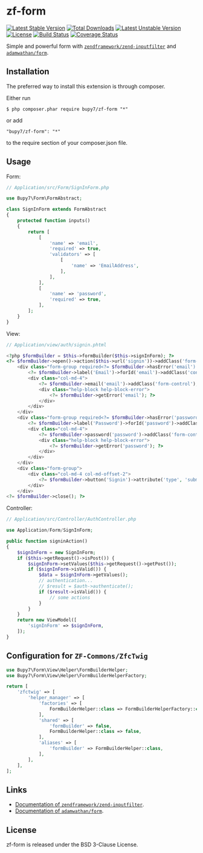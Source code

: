 zf-form
=======

[![Latest Stable Version](https://poser.pugx.org/bupy7/zf-form/v/stable)](https://packagist.org/packages/bupy7/zf-form)
[![Total Downloads](https://poser.pugx.org/bupy7/zf-form/downloads)](https://packagist.org/packages/bupy7/zf-form)
[![Latest Unstable Version](https://poser.pugx.org/bupy7/zf-form/v/unstable)](https://packagist.org/packages/bupy7/zf-form)
[![License](https://poser.pugx.org/bupy7/zf-form/license)](https://packagist.org/packages/bupy7/zf-form)
[![Build Status](https://travis-ci.org/bupy7/zf-form.svg?branch=master)](https://travis-ci.org/bupy7/zf-form)
[![Coverage Status](https://coveralls.io/repos/github/bupy7/zf-form/badge.svg?branch=master)](https://coveralls.io/github/bupy7/zf-form?branch=master)

Simple and powerful form with [`zendframework/zend-inputfilter`](https://github.com/zendframework/zend-inputfilter)
and [`adamwathan/form`](https://github.com/adamwathan/form).

Installation
------------

The preferred way to install this extension is through composer.

Either run

```
$ php composer.phar require bupy7/zf-form "*"
```

or add

```
"bupy7/zf-form": "*"
```

to the require section of your composer.json file.

Usage
-----

Form:

```php
// Application/src/Form/SignInForm.php

use Bupy7\Form\FormAbstract;

class SignInForm extends FormAbstract
{
    protected function inputs()
    {
        return [
            [
                'name' => 'email',
                'required' => true,
                'validators' => [
                    [
                        'name' => 'EmailAddress',
                    ],
                ],
            ],
            [
                'name' => 'password',
                'required' => true,
            ],
        ];
    }
}
```

View:

```php
// Application/view/auth/signin.phtml

<?php $formBuilder = $this->formBuilder($this->signInForm); ?>
<?= $formBuilder->open()->action($this->url('signin'))->addClass('form-horizontal'); ?>
    <div class="form-group required<?= $formBuilder->hasError('email') ? ' has-error' : ''; ?>">
        <?= $formBuilder->label('Email')->forId('email')->addClass('control-label col-md-2'); ?>
        <div class="col-md-4">
            <?= $formBuilder->email('email')->addClass('form-control'); ?>
            <div class="help-block help-block-error">
                <?= $formBuilder->getError('email'); ?>
            </div>
        </div>
    </div>
    <div class="form-group required<?= $formBuilder->hasError('password') ? ' has-error' : ''; ?>">
        <?= $formBuilder->label('Password')->forId('password')->addClass('control-label col-md-2'); ?>
        <div class="col-md-4">
            <?= $formBuilder->password('password')->addClass('form-control'); ?>
            <div class="help-block help-block-error">
                <?= $formBuilder->getError('password'); ?>
            </div>
        </div>
    </div>
    <div class="form-group">
        <div class="col-md-4 col-md-offset-2">
            <?= $formBuilder->button('Signin')->attribute('type', 'submit')->addClass('btn btn-primary'); ?>
        </div>
    </div>
<?= $formBuilder->close(); ?>
```

Controller:

```php
// Application/src/Controller/AuthController.php

use Application/Form/SignInForm;

public function signinAction()
{
    $signInForm = new SignInForm;
    if ($this->getRequest()->isPost()) {
        $signInForm->setValues($this->getRequest()->getPost());
        if ($signInForm->isValid()) {
            $data = $signInForm->getValues();
            // authentication...
            // $result = $auth->authenticate();
            if ($result->isValid()) {
                // some actions
            }
        }
    }
    return new ViewModel([
        'signInForm' => $signInForm,
    ]);
}
```

Configuration for `ZF-Commons/ZfcTwig`
--------------------------------------

```php
use Bupy7\Form\View\Helper\FormBuilderHelper;
use Bupy7\Form\View\Helper\FormBuilderHelperFactory;

return [
    'zfctwig' => [
        'helper_manager' => [
            'factories' => [
                FormBuilderHelper::class => FormBuilderHelperFactory::class,
            ],
            'shared' => [
                'formBuilder' => false,
                FormBuilderHelper::class => false,
            ],
            'aliases' => [
                'formBuilder' => FormBuilderHelper::class,
            ],
        ],
    ],
];
```

Links
-----

- [Documentation of `zendframework/zend-inputfilter`](https://zendframework.github.io/zend-inputfilter/).
- [Documentation of `adamwathan/form`](https://github.com/adamwathan/form/blob/master/readme.md).

License
-------

zf-form is released under the BSD 3-Clause License.